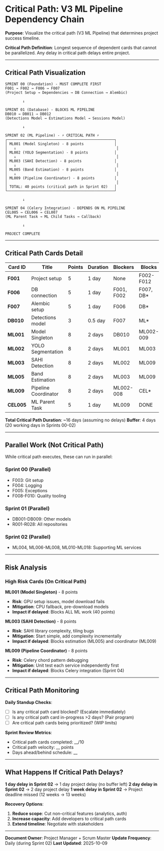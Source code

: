 # Critical Path: V3 ML Pipeline Dependency Chain

**Purpose**: Visualize the critical path (V3 ML Pipeline) that determines project success timeline.

**Critical Path Definition**: Longest sequence of dependent cards that cannot be parallelized. Any
delay in critical path delays entire project.

---

## Critical Path Visualization

```
SPRINT 00 (Foundation) - MUST COMPLETE FIRST
F001 → F002 → F006 → F007
(Project Setup → Dependencies → DB Connection → Alembic)

        ↓

SPRINT 01 (Database) - BLOCKS ML PIPELINE
DB010 → DB011 → DB012
(Detections Model → Estimations Model → Sessions Model)

        ↓

SPRINT 02 (ML Pipeline) - ⚡ CRITICAL PATH ⚡
┌─────────────────────────────────────────────────┐
│ ML001 (Model Singleton) - 8 points              │
│   ↓                                              │
│ ML002 (YOLO Segmentation) - 8 points            │
│   ↓                                              │
│ ML003 (SAHI Detection) - 8 points               │
│   ↓                                              │
│ ML005 (Band Estimation) - 8 points              │
│   ↓                                              │
│ ML009 (Pipeline Coordinator) - 8 points         │
│                                                  │
│ TOTAL: 40 points (critical path in Sprint 02)   │
└─────────────────────────────────────────────────┘

        ↓

SPRINT 04 (Celery Integration) - DEPENDS ON ML PIPELINE
CEL005 → CEL006 → CEL007
(ML Parent Task → ML Child Tasks → Callback)

        ↓

PROJECT COMPLETE
```

---

## Critical Path Cards Detail

| Card ID    | Title                | Points | Duration | Blockers   | Blocks    |
|------------|----------------------|--------|----------|------------|-----------|
| **F001**   | Project setup        | 5      | 1 day    | None       | F002-F012 |
| **F006**   | DB connection        | 5      | 1 day    | F001, F002 | F007, DB* |
| **F007**   | Alembic setup        | 5      | 1 day    | F006       | DB*       |
| **DB010**  | Detections model     | 3      | 0.5 day  | F007       | ML*       |
| **ML001**  | Model Singleton      | 8      | 2 days   | DB010      | ML002-009 |
| **ML002**  | YOLO Segmentation    | 8      | 2 days   | ML001      | ML003     |
| **ML003**  | SAHI Detection       | 8      | 2 days   | ML002      | ML009     |
| **ML005**  | Band Estimation      | 8      | 2 days   | ML003      | ML009     |
| **ML009**  | Pipeline Coordinator | 8      | 2 days   | ML002-008  | CEL*      |
| **CEL005** | ML Parent Task       | 5      | 1 day    | ML009      | DONE      |

**Total Critical Path Duration**: ~16 days (assuming no delays)
**Buffer**: 4 days (20 working days in Sprints 00-02)

---

## Parallel Work (Not Critical Path)

While critical path executes, these can run in parallel:

### Sprint 00 (Parallel)

- F003: Git setup
- F004: Logging
- F005: Exceptions
- F008-F010: Quality tooling

### Sprint 01 (Parallel)

- DB001-DB009: Other models
- R001-R028: All repositories

### Sprint 02 (Parallel)

- ML004, ML006-ML008, ML010-ML018: Supporting ML services

---

## Risk Analysis

### High Risk Cards (On Critical Path)

**ML001 (Model Singleton)** - 8 points

- **Risk**: GPU setup issues, model download fails
- **Mitigation**: CPU fallback, pre-download models
- **Impact if delayed**: Blocks ALL ML work (40 points)

**ML003 (SAHI Detection)** - 8 points

- **Risk**: SAHI library complexity, tiling bugs
- **Mitigation**: Start simple, add complexity incrementally
- **Impact if delayed**: Blocks estimation (ML005) and coordinator (ML009)

**ML009 (Pipeline Coordinator)** - 8 points

- **Risk**: Celery chord pattern debugging
- **Mitigation**: Unit test each service independently first
- **Impact if delayed**: Blocks Celery integration (Sprint 04)

---

## Critical Path Monitoring

**Daily Standup Checks**:

- [ ] Is any critical path card blocked? (Escalate immediately)
- [ ] Is any critical path card in-progress >2 days? (Pair program)
- [ ] Are critical path cards being prioritized? (WIP limits)

**Sprint Review Metrics**:

- Critical path cards completed: __/10
- Critical path velocity: __ points
- Days ahead/behind schedule: __

---

## What Happens If Critical Path Delays?

**1 day delay in Sprint 02** → 1 day project delay (no buffer left)
**2 day delay in Sprint 02** → 2 day project delay
**1 week delay in Sprint 02** → Project deadline missed (12 weeks → 13 weeks)

**Recovery Options**:

1. **Reduce scope**: Cut non-critical features (analytics, auth)
2. **Increase capacity**: Add developers to critical path cards
3. **Extend timeline**: Negotiate with stakeholders

---

**Document Owner**: Project Manager + Scrum Master
**Update Frequency**: Daily (during Sprint 02)
**Last Updated**: 2025-10-09
